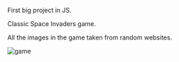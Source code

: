 First big project in JS. 

Classic Space Invaders game.

All the images in the game taken from random websites.


![game](https://github.com/EldadLigishal/LearningJavaScript/assets/80391325/a1be3092-c281-4067-979d-4b7b811cb06b)
